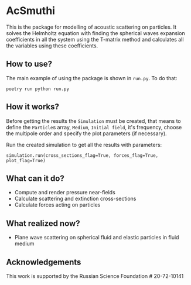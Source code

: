 ﻿# AcSmuthi
This is the package for modelling of acoustic scattering on 
particles. It solves the Helmholtz equation with finding
the spherical waves expansion coefficients in all the system using the 
T-matrix method and calculates all the variables using these coefficients.


## How to use?
The main example of using the package is shown in `run.py`. To do that:
```commandline
poetry run python run.py
```


## How it works?
Before getting the results the `Simulation` must be created, that means
to define the `Particle`s array, `Medium`, `Initial field`, it's frequency, choose the multipole order and specify the plot 
parameters (if necessary). 

Run the created simulation to get all the results with parameters:
```
simulation.run(cross_sections_flag=True, forces_flag=True, plot_flag=True)
```


## What can it do?
* Compute and render pressure near-fields
* Calculate scattering and extinction cross-sections
* Calculate forces acting on particles

## What realized now?
* Plane wave scattering on spherical fluid and elastic particles in fluid medium

## Acknowledgements
This work is supported by the Russian Science Foundation # 20-72-10141
